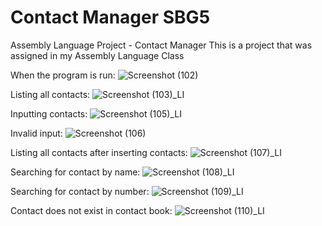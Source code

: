 # Contact Manager SBG5

Assembly Language Project - Contact Manager
This is a project that was assigned in my Assembly Language Class

When the program is run:
![Screenshot (102)](https://user-images.githubusercontent.com/55252590/125323812-c18a5000-e32e-11eb-89b8-1e84c481e7ea.png)

Listing all contacts:
![Screenshot (103)_LI](https://user-images.githubusercontent.com/55252590/125323817-c2bb7d00-e32e-11eb-9a27-4b644c629715.jpg)

Inputting contacts:
![Screenshot (105)_LI](https://user-images.githubusercontent.com/55252590/125323819-c3541380-e32e-11eb-8dbc-59b1ca905310.jpg)

Invalid input:
![Screenshot (106)](https://user-images.githubusercontent.com/55252590/125323821-c3ecaa00-e32e-11eb-81c8-09ac3ff1809a.png)

Listing all contacts after inserting contacts:
![Screenshot (107)_LI](https://user-images.githubusercontent.com/55252590/125323825-c4854080-e32e-11eb-953a-f981193422f1.jpg)

Searching for contact by name:
![Screenshot (108)_LI](https://user-images.githubusercontent.com/55252590/125323827-c51dd700-e32e-11eb-8ec9-bcc861217c51.jpg)

Searching for contact by number: 
![Screenshot (109)_LI](https://user-images.githubusercontent.com/55252590/125323830-c5b66d80-e32e-11eb-8638-7aa82a971939.jpg)

Contact does not exist in contact book:
![Screenshot (110)_LI](https://user-images.githubusercontent.com/55252590/125323832-c64f0400-e32e-11eb-8632-b5abc8d04a4a.jpg)
